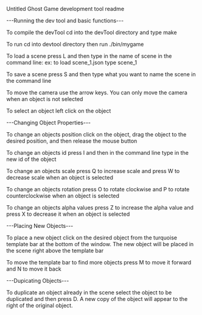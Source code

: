 Untitled Ghost Game development tool readme

---Running the dev tool and basic functions---

To compile the devTool cd into the devTool directory and type make

To run cd into devtool directory then run ./bin/mygame

To load a scene press L and then type in the name of scene in the command line: ex: to load scene_1.json type scene_1

To save a scene press S and then type what you want to name the scene in the command line

To move the camera use the arrow keys. You can only move the camera when an object is not selected

To select an object left click on the object

---Changing Object Properties---

To change an objects position click on the object, drag the object to the desired position, and then release the mouse button

To change an objects id press I and then in the command line type in the new id of the object

To change an objects scale press Q to increase scale and press W to decrease scale when an object is selected

To change an objects rotation press O to rotate clockwise and P to rotate counterclockwise when an object is selected

To change an objects alpha values press Z to increase the alpha value and press X to decrease it when an object is selected

---Placing New Objects---

To place a new object click on the desired object from the turquoise template bar at the bottom of the window. The new object will be placed in the scene right above the template bar

To move the template bar to find more objects press M to move it forward and N to move it back

---Dupicating Objects---

To duplicate an object already in the scene select the object to be duplicated and then press D. A new copy of the object will appear to the right of the original object.





